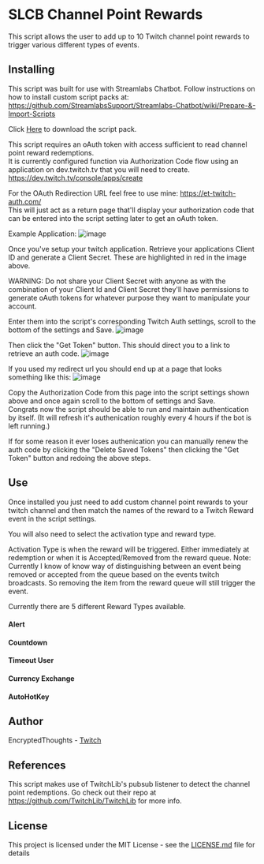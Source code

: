 # SLCB Channel Point Rewards

This script allows the user to add up to 10 Twitch channel point rewards to trigger various different types of events.

## Installing

This script was built for use with Streamlabs Chatbot.
Follow instructions on how to install custom script packs at:
https://github.com/StreamlabsSupport/Streamlabs-Chatbot/wiki/Prepare-&-Import-Scripts

Click [Here](https://github.com/Encrypted-Thoughts/SLCB-ChannelPointsSFXTrigger/blob/master/ChannelPointsSFXTrigger.zip?raw=true) to download the script pack.

This script requires an oAuth token with access sufficient to read channel point reward redemptions. <br />
It is currently configured function via Authorization Code flow using an application on dev.twitch.tv that you will need to create.
https://dev.twitch.tv/console/apps/create

For the OAuth Redirection URL feel free to use mine: https://et-twitch-auth.com/ <br />
This will just act as a return page that'll display your authorization code that can be entered into the script setting later to get an oAuth token.

Example Application:
![image](https://user-images.githubusercontent.com/50642352/86069644-2c2c5e80-ba40-11ea-80d3-b737422a0003.png)

Once you've setup your twitch application. Retrieve your applications Client ID and generate a Client Secret. These are highlighted in red in the image above.

WARNING: Do not share your Client Secret with anyone as with the combination of your Client Id and Client Secret they'll have permissions to generate oAuth tokens for whatever purpose they want to manipulate your account.

Enter them into the script's corresponding Twitch Auth settings, scroll to the bottom of the settings and Save.
![image](https://user-images.githubusercontent.com/50642352/86070799-2edc8300-ba43-11ea-8a0c-9ee9f87eadeb.png)

Then click the "Get Token" button. This should direct you to a link to retrieve an auth code.
![image](https://user-images.githubusercontent.com/50642352/86070427-4f580d80-ba42-11ea-862e-3f188e7012d4.png)

If you used my redirect url you should end up at a page that looks something like this:
![image](https://user-images.githubusercontent.com/50642352/86070889-65b29900-ba43-11ea-8528-31e3ee936b23.png)

Copy the Authorization Code from this page into the script settings shown above and once again scroll to the bottom of settings and Save. <br />
Congrats now the script should be able to run and maintain authentication by itself. (It will refresh  it's authenication roughly every 4 hours if the bot is left running.)

If for some reason it ever loses authenication you can manually renew the auth code by clicking the "Delete Saved Tokens" then clicking the "Get Token" button and redoing the above steps.

## Use

Once installed you just need to add custom channel point rewards to your twitch channel and then match the names of the reward to a Twitch Reward event in the script settings.

You will also need to select the activation type and reward type.

Activation Type is when the reward will be triggered. Either immediately at redemption or when it is Accepted/Removed from the reward queue.
Note: Currently I know of know way of distinguishing between an event being removed or accepted from the queue based on the events twitch broadcasts. So removing the item from the reward queue will still trigger the event.

Currently there are 5 different Reward Types available.

#### Alert

#### Countdown

#### Timeout User

#### Currency Exchange

#### AutoHotKey

## Author

EncryptedThoughts - [Twitch](https://www.twitch.tv/encryptedthoughts)

## References

This script makes use of TwitchLib's pubsub listener to detect the channel point redemptions. Go check out their repo at https://github.com/TwitchLib/TwitchLib for more info.

## License

This project is licensed under the MIT License - see the [LICENSE.md](LICENSE.md) file for details


